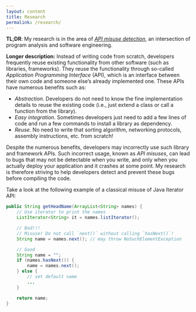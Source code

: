 ```yaml
---
layout: content
title: Research
permalink: /research/
---
```


**TL;DR**: My research is in the area of [*API misuse
detection*](https://sarahnadi.org/smr/api-misuse/), an intersection of program
analysis and software engineering.


**Longer description:** Instead of writing code from scratch, developers
frequently reuse existing functionality from other software (such as libraries,
frameworks). They reuse the functionality through so-called *Application
Programming Interface* (API), which is an interface between their own code
and someone else’s already implemented one. These APIs have numerous benefits such as:
- *Abstraction.* Developers do not need to know the fine implementation details
to reuse the existing code (i.e., just extend a class or call a function from the
library).
- *Easy integration*. Sometimes developers just need to add a few lines of code
and run a few commands to install a library as dependency.
- *Reuse*. No need to write that sorting algorithm, networking protocols,
assembly instructions, etc. from scratch!

Despite the numerous benefits, developers may incorrectly use such library and
framework APIs. Such incorrect usage, known as *API misuses*, can lead to bugs
that may not be detectable when you write, and only when you actually deploy
your application and it crashes at some point. My research is
therefore striving to help developers detect and prevent these bugs before
compiling the code.

Take a look at the following example of a classical misuse of Java Iterator API:

```java
public String getHeadName(ArrayList<String> names) {
    // Use iterator to print the names
    ListIterator<String> it = names.listIterator();

    // Bad!!!
    // Misuse! Do not call `next()` without calling `hasNext()`!
    String name = names.next(); // may throw NoSuchElementException

    // Good
    String name = "";
    if (names.hasNext()) {
        name = names.next();
    } else {
        // set default name
        ...
    }

    return name;
}
```


<!--**Other work:** Earlier in my master's degree, I spent some time in the area of
software variability and reuse (e.g., software product lines, variability
implementation strategies). We collaborated with the [IBM/Eclipse
OMR](https://github.com/eclipse/omr) team to help them better understand the
challenges and constraints in their software, and subsequently [provided
guidance](https://github.com/eclipse/omr/issues/5276#issue-630075221) on how to
tackle these problems.-->


